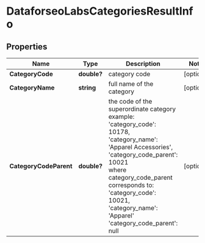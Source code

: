 # DataforseoLabsCategoriesResultInfo


## Properties

| Name | Type | Description | Notes |
|------------ | ------------- | ------------- | -------------|
**CategoryCode** | **double?** | category code |[optional]|
**CategoryName** | **string** | full name of the category |[optional]|
**CategoryCodeParent** | **double?** | the code of the superordinate category<br>example:<br>'category_code': 10178,<br>'category_name': 'Apparel Accessories',<br>'category_code_parent': 10021<br>where category_code_parent<br>corresponds to:<br>'category_code': 10021,<br>'category_name': 'Apparel'<br>'category_code_parent': null |[optional]|